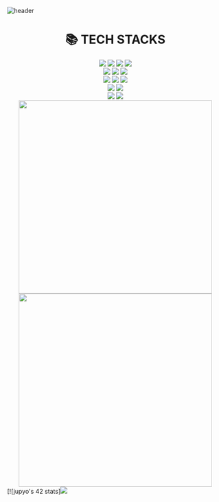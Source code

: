 ![header](https://capsule-render.vercel.app/api?type=waving&color=gradient&height=300&section=header&text=Jupyo's%20GitHub)

<div align="center">
  <h1>📚 TECH STACKS</h1>
</div>

<div align="center">
  <!-- Languages -->
  <img src="https://img.shields.io/badge/java-007396?style=for-the-badge&logo=java&logoColor=white"> 
  <img src="https://img.shields.io/badge/c%2B%2B-00599C?style=for-the-badge&logo=c%2B%2B&logoColor=white">
  <img src="https://img.shields.io/badge/python-3776AB?style=for-the-badge&logo=python&logoColor=white"> 
  <img src="https://img.shields.io/badge/html5-E34F26?style=for-the-badge&logo=html5&logoColor=white"> 
  <br>

  <!-- Databases -->
  <img src="https://img.shields.io/badge/oracle-F80000?style=for-the-badge&logo=oracle&logoColor=white"> 
  <img src="https://img.shields.io/badge/mysql-4479A1?style=for-the-badge&logo=mysql&logoColor=white"> 
  <img src="https://img.shields.io/badge/mariaDB-003545?style=for-the-badge&logo=mariaDB&logoColor=white"> 
  <br>

  <!-- Frameworks -->
  <img src="https://img.shields.io/badge/spring-6DB33F?style=for-the-badge&logo=spring&logoColor=white"> 
  <img src="https://img.shields.io/badge/flask-000000?style=for-the-badge&logo=flask&logoColor=white"> 
  <img src="https://img.shields.io/badge/flutter-02569B?style=for-the-badge&logo=flutter&logoColor=white"> 
  <br>

  <!-- Tools -->
  <img src="https://img.shields.io/badge/linux-FCC624?style=for-the-badge&logo=linux&logoColor=black"> 
  <img src="https://img.shields.io/badge/apache%20tomcat-F8DC75?style=for-the-badge&logo=apachetomcat&logoColor=white">
  <br>

  <!-- Version Control -->
  <img src="https://img.shields.io/badge/github-181717?style=for-the-badge&logo=github&logoColor=white">
  <img src="https://img.shields.io/badge/git-F05032?style=for-the-badge&logo=git&logoColor=white">
</div>

<div align="center">
  <!-- GitHub Stats -->
  <img src="https://github-readme-stats.vercel.app/api?username=pyodolski&count_private=true&show_icons=true&hide_title=true&hide_border=true" width="450">  
  <img src="https://github-readme-stats.vercel.app/api/top-langs/?username=pyodolski&layout=compact&hide=jupyter%20notebook&hide_border=true" width="450">
</div>
[![jupyo's 42 stats]<img src ="https://badge.mediaplus.ma/darkblue/jupyo)](https://github.com/oakoudad/badge42">
